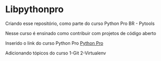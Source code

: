 # Libpythonpro
Criando esse repositório, como parte do curso Python Pro BR - Pytools

Nesse curso é ensinado como contribuir com projetos de código aberto

Inserido o link do curso Python Pro [Python Pro](https://www.python.pro.br)

Adicionando tópicos do curso
1-Git
2-Virtualenv
